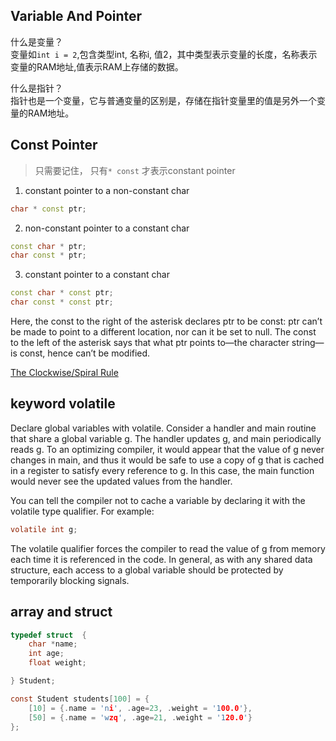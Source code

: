##  Variable And Pointer

什么是变量？    
变量如`int i = 2`,包含类型int, 名称i, 值2，其中类型表示变量的长度，名称表示变量的RAM地址,值表示RAM上存储的数据。

什么是指针？    
指针也是一个变量，它与普通变量的区别是，存储在指针变量里的值是另外一个变量的RAM地址。


## Const Pointer

> 只需要记住， 只有`* const` 才表示constant pointer  

1.  constant pointer to a non-constant char
```C++
char * const ptr;
```

2. non-constant pointer to a constant char
```c++
const char * ptr;
char const * ptr;
```

3. constant pointer to a constant char

```C++
const char * const ptr;
char const * const ptr;
```

Here, the const to the right of the asterisk declares ptr to be const: ptr can’t be made to point to a different location, nor can it be set to null.  The const to the left of the asterisk says that what ptr points to—the character string—is const, hence can’t be modified.

[The Clockwise/Spiral Rule](https://c-faq.com/decl/spiral.anderson.html)

## keyword volatile

Declare global variables with volatile. Consider a handler and main routine that share a global variable g. The handler updates g, and main periodically reads g. To an optimizing compiler, it would appear that the value of g never changes in main, and thus it would be safe to use a copy of g that is cached in a register to satisfy every reference to g. In this case, the main function would never see the updated values from the handler.

You can tell the compiler not to cache a variable by declaring it with the volatile type qualifier. For example:
```c
volatile int g;
```
The volatile qualifier forces the compiler to read the value of g from memory each time it is referenced in the code. In general, as with any shared data structure, each access to a global variable should be protected by temporarily blocking signals.


## array and struct

```C
typedef struct  {
	char *name;
	int age;
	float weight;

} Student;

const Student students[100] = {
	[10] = {.name = 'ni', .age=23, .weight = '100.0'},
	[50] = {.name = 'wzq', .age=21, .weight = '120.0'}
};
```


